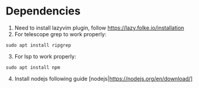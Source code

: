 # Dependencies
1. Need to install lazyvim plugin, follow https://lazy.folke.io/installation
2. For telescope grep to work properly:
```
sudo apt install ripgrep
```
3. For lsp to work properly:
```
sudo apt install npm
```
4. Install nodejs following guide [nodejs|https://nodejs.org/en/download/]
